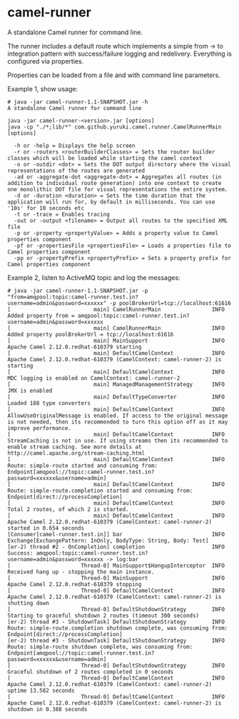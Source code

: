 camel-runner
============

A standalone Camel runner for command line.

The runner includes a default route which implements a simple from -> to integration pattern with success/failure logging and redelivery.
Everything is configured via properties.

Properties can be loaded from a file and with command line parameters.

Example 1, show usage:

    # java -jar camel-runner-1.1-SNAPSHOT.jar -h
    A standalone Camel runner for command line
    
    java -jar camel-runner-<version>.jar [options]
    java -cp "./*;lib/*" com.github.yuruki.camel.runner.CamelRunnerMain [options]
    
      -h or -help = Displays the help screen
      -r or -routers <routerBuilderClasses> = Sets the router builder classes which will be loaded while starting the camel context
      -o or -outdir <dot> = Sets the DOT output directory where the visual representations of the routes are generated
      -ad or -aggregate-dot <aggregate-dot> = Aggregates all routes (in addition to individual route generation) into one context to create one monolithic DOT file for visual representations the entire system.
      -d or -duration <duration> = Sets the time duration that the application will run for, by default in milliseconds. You can use '10s' for 10 seconds etc
      -t or -trace = Enables tracing
      -out or -output <filename> = Output all routes to the specified XML file
      -p or -property <propertyValue> = Adds a property value to Camel properties component
      -pf or -propertiesFile <propertiesFile> = Loads a properties file to Camel properties component
      -pp or -propertyPrefix <propertyPrefix> = Sets a property prefix for Camel properties component

Example 2, listen to ActiveMQ topic and log the messages:

    # java -jar camel-runner-1.1-SNAPSHOT.jar -p "from=amqpool:topic:camel-runner.test.in?username=admin&password=xxxxxx" -p poolBrokerUrl=tcp://localhost:61616
    [                          main] CamelRunnerMain                INFO  Added property from = amqpool:topic:camel-runner.test.in?username=admin&password=xxxxxx
    [                          main] CamelRunnerMain                INFO  Added property poolBrokerUrl = tcp://localhost:61616
    [                          main] MainSupport                    INFO  Apache Camel 2.12.0.redhat-610379 starting
    [                          main] DefaultCamelContext            INFO  Apache Camel 2.12.0.redhat-610379 (CamelContext: camel-runner-2) is starting
    [                          main] DefaultCamelContext            INFO  MDC logging is enabled on CamelContext: camel-runner-2
    [                          main] ManagedManagementStrategy      INFO  JMX is enabled
    [                          main] DefaultTypeConverter           INFO  Loaded 188 type converters
    [                          main] DefaultCamelContext            INFO  AllowUseOriginalMessage is enabled. If access to the original message is not needed, then its recommended to turn this option off as it may improve performance.
    [                          main] DefaultCamelContext            INFO  StreamCaching is not in use. If using streams then its recommended to enable stream caching. See more details at http://camel.apache.org/stream-caching.html
    [                          main] DefaultCamelContext            INFO  Route: simple-route started and consuming from: Endpoint[amqpool://topic:camel-runner.test.in?password=xxxxxx&username=admin]
    [                          main] DefaultCamelContext            INFO  Route: simple-route.completion started and consuming from: Endpoint[direct://processCompletion]
    [                          main] DefaultCamelContext            INFO  Total 2 routes, of which 2 is started.
    [                          main] DefaultCamelContext            INFO  Apache Camel 2.12.0.redhat-610379 (CamelContext: camel-runner-2) started in 0.654 seconds
    [Consumer[camel-runner.test.in]] bar                            INFO  Exchange[ExchangePattern: InOnly, BodyType: String, Body: Test]
    [er-2) thread #2 - OnCompletion] completion                     INFO  Success: amqpool:topic:camel-runner.test.in?username=admin&password=xxxxxx -> log:bar
    [                      Thread-0] MainSupport$HangupInterceptor  INFO  Received hang up - stopping the main instance.
    [                      Thread-0] MainSupport                    INFO  Apache Camel 2.12.0.redhat-610379 stopping
    [                      Thread-0] DefaultCamelContext            INFO  Apache Camel 2.12.0.redhat-610379 (CamelContext: camel-runner-2) is shutting down
    [                      Thread-0] DefaultShutdownStrategy        INFO  Starting to graceful shutdown 2 routes (timeout 300 seconds)
    [er-2) thread #3 - ShutdownTask] DefaultShutdownStrategy        INFO  Route: simple-route.completion shutdown complete, was consuming from: Endpoint[direct://processCompletion]
    [er-2) thread #3 - ShutdownTask] DefaultShutdownStrategy        INFO  Route: simple-route shutdown complete, was consuming from: Endpoint[amqpool://topic:camel-runner.test.in?password=xxxxxx&username=admin]
    [                      Thread-0] DefaultShutdownStrategy        INFO  Graceful shutdown of 2 routes completed in 0 seconds
    [                      Thread-0] DefaultCamelContext            INFO  Apache Camel 2.12.0.redhat-610379 (CamelContext: camel-runner-2) uptime 13.582 seconds
    [                      Thread-0] DefaultCamelContext            INFO  Apache Camel 2.12.0.redhat-610379 (CamelContext: camel-runner-2) is shutdown in 0.388 seconds